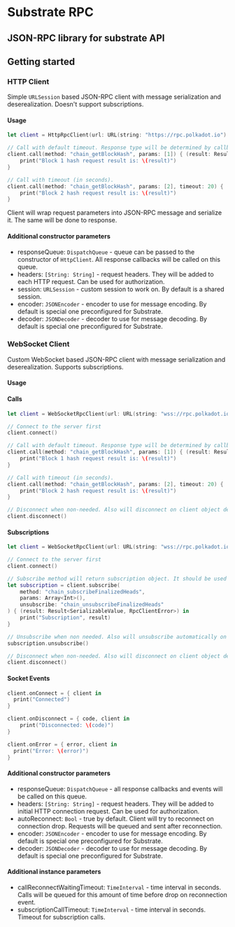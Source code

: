 # Substrate RPC

## JSON-RPC library for substrate API

## Getting started

### HTTP Client
Simple `URLSession` based JSON-RPC client with message serialization and deserealization. Doesn't support subscriptions.

#### Usage
```swift
let client = HttpRpcClient(url: URL(string: "https://rpc.polkadot.io")!)

// Call with default timeout. Response type will be determined by callback closure type.
client.call(method: "chain_getBlockHash", params: [1]) { (result: Result<String, RpcClientError>) in
    print("Block 1 hash request result is: \(result)")
}

// Call with timeout (in seconds).
client.call(method: "chain_getBlockHash", params: [2], timeout: 20) { (result: Result<String, RpcClientError>) in
    print("Block 2 hash request result is: \(result)")
}
```
Client will wrap request parameters into JSON-RPC message and serialize it. The same will be done to response.

#### Additional constructor parameters

* responseQueue: `DispatchQueue` - queue can be passed to the constructor of  `HttpClient`. All response callbacks will be called on this queue.
* headers: `[String: String]` - request headers. They will be added to each HTTP request. Can be used for authorization.
* session: `URLSession` - custom session to work on. By default is a shared session.
* encoder: `JSONEncoder` - encoder to use for message encoding. By default is special one preconfigured for Substrate.
* decoder: `JSONDecoder` - decoder to use for message decoding. By default is special one preconfigured for Substrate.

### WebSocket Client
Custom WebSocket based JSON-RPC client with message serialization and deserealization. Supports subscriptions.

#### Usage

#### Calls
```swift
let client = WebSocketRpcClient(url: URL(string: "wss://rpc.polkadot.io")!)

// Connect to the server first
client.connect()

// Call with default timeout. Response type will be determined by callback closure type.
client.call(method: "chain_getBlockHash", params: [1]) { (result: Result<String, RpcClientError>) in
    print("Block 1 hash request result is: \(result)")
}

// Call with timeout (in seconds).
client.call(method: "chain_getBlockHash", params: [2], timeout: 20) { (result: Result<String, RpcClientError>) in
    print("Block 2 hash request result is: \(result)")
}

// Disconnect when non-needed. Also will disconnect on client object destruction
client.disconnect()
```

#### Subscriptions
```swift
let client = WebSocketRpcClient(url: URL(string: "wss://rpc.polkadot.io")!)

// Connect to the server first
client.connect()

// Subscribe method will return subscription object. It should be used for unsubscribing.
let subscription = client.subscribe(
    method: "chain_subscribeFinalizedHeads",
    params: Array<Int>(),
    unsubscribe: "chain_unsubscribeFinalizedHeads"
) { (result: Result<SerializableValue, RpcClientError>) in
    print("Subscription", result)
}

// Unsubscribe when non needed. Also will unsubscribe automatically on subscription object destruction.
subscription.unsubscribe()

// Disconnect when non-needed. Also will disconnect on client object destruction
client.disconnect()
```

#### Socket Events
```swift
client.onConnect = { client in
  print("Connected")
}

client.onDisconnect = { code, client in
    print("Disconnected: \(code)")
}

client.onError = { error, client in 
  print("Error: \(error)")
}
```

#### Additional constructor parameters

* responseQueue: `DispatchQueue` - all response callbacks and events will be called on this queue.
* headers: `[String: String]` - request headers. They will be added to initial HTTP connection request. Can be used for authorization.
* autoReconnect: `Bool` - true by default. Client will try to reconnect on connection drop. Requests will be queued and sent after reconnection.
* encoder: `JSONEncoder` - encoder to use for message encoding. By default is special one preconfigured for Substrate.
* decoder: `JSONDecoder` - decoder to use for message decoding. By default is special one preconfigured for Substrate.


#### Additional instance parameters

* callReconnectWaitingTimeout: `TimeInterval` - time interval in seconds. Calls will be queued for this amount of time before drop on reconnection event.
* subscriptionCallTimeout:   `TimeInterval` - time interval in seconds. Timeout for subscription calls.
